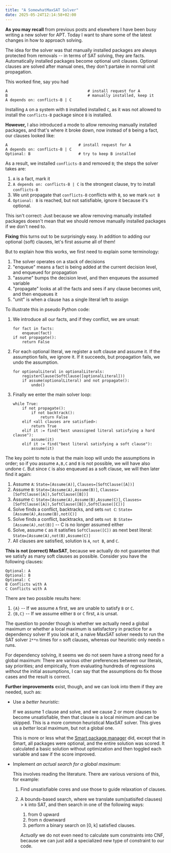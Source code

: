 ```yaml
---
title: "A SomewhatMaxSAT Solver"
date: 2025-05-24T12:14:58+02:00
---
```


**As you may recall** from previous posts and elsewhere I have been busy writing a new solver for APT.
Today I want to share some of the latest changes in how to approach solving.

The idea for the solver was that manually installed packages are always protected from removals --
in terms of SAT solving, they are facts. Automatically installed packages become optional unit
clauses. Optional clauses are solved after manual ones, they don't partake in normal unit propagation.

This worked fine, say you had

```
A                                   # install request for A
B                                   # manually installed, keep it
A depends on: conflicts-B | C
```

Installing `A` on a system with `B` installed installed `C`, as it was not allowed to
install the `conflicts-B` package since `B` is installed.

**However,** I also introduced a mode to allow removing manually installed packages, and that's
where it broke down, now instead of `B` being a fact, our clauses looked like:

```
A                               # install request for A
A depends on: conflicts-B | C
Optional: B                     # try to keep B installed
```

As a result, we installed `conflicts-B` and removed `B`; the steps the solver takes are:

1. `A` is a fact, mark it
1. `A depends on: conflicts-B | C` is the strongest clause, try to install `conflicts-B`
1. We unit propagate that `conflicts-B` conflicts with `B`, so we mark `not B`
1. `Optional: B` is reached, but not satisfiable, ignore it because it's optional.

This isn't correct: Just because we allow removing manually installed packages doesn't mean that we should remove manually installed packages if we don't need to.


**Fixing** this turns out to be surprisingly easy. In addition to adding our optional (soft) clauses, let's first assume all of them!

But to explain how this works, we first need to explain some terminology:

1. The solver operates on a stack of decisions
1. "enqueue" means a fact is being added at the current decision level, and enqueued for propagation
1. "assume" bumps the decision level, and then enqueues the assumed variable
1. "propagate" looks at all the facts and sees if any clause becomes unit, and then enqueues it
1. "unit" is when a clause has a single literal left to assign


To illustrate this in pseudo Python code:

1. We introduce all our facts, and if they conflict, we are unsat:

    ```python3
    for fact in facts:
        enqueue(fact)
    if not propagate():
        return False
    ```

2. For each optional literal, we register a soft clause and assume it. If the assumption fails,
   we ignore it. If it succeeds, but propagation fails, we undo the assumption.

    ```python3
    for optionalLiteral in optionalLiterals:
        registerClause(SoftClause([optionalLiteral]))
        if assume(optionalLiteral) and not propagate():
            undo()
    ```

3. Finally we enter the main solver loop:

    ```python3
    while True:
        if not propagate():
            if not backtrack():
                return False
        elif <all clauses are satisfied>:
            return True
        elif it := find("best unassigned literal satisfying a hard clause"):
            assume(it)
        elif it := find("best literal satisfying a soft clause"):
            assume(it)
    ```

The key point to note is that the main loop will undo the assumptions in order; so
if you assume `A,B,C` and `B` is not possible, we will have also undone `C`. But since
`C` is also enqueued as a soft clause, we will then later find it again:

1. Assume `A`: `State=[Assume(A)]`, `Clauses=[SoftClause([A])]`
1. Assume `B`: `State=[Assume(A),Assume(B)]`, `Clauses=[SoftClause([A]),SoftClause([B])]`
1. Assume `C`: `State=[Assume(A),Assume(B),Assume(C)]`, `Clauses=[SoftClause([A]),SoftClause([B]),SoftClause([C])]`
1. Solve finds a conflict, backtracks, and sets `not C`: `State=[Assume(A),Assume(B),not(C)]`
1. Solve finds a conflict, backtracks, and sets `not B`: `State=[Assume(A),not(B)]` -- C is no longer assumed either
1. Solve, assume `C` as it satisfies `SoftClause([C])` as next best literal: `State=[Assume(A),not(B),Assume(C)]`
1. All clauses are satisfied, solution is `A`, `not B`, and `C`.

**This is not (correct) MaxSAT**, because we actually do not guarantee that we satisfy as many soft clauses as possible. Consider you have the following clauses:

    Optional: A
    Optional: B
    Optional: C
    B Conflicts with A
    C Conflicts with A

There are two possible results here:

1. `{A}`   -- If we assume `A` first, we are unable to satisfy `B` or `C`.
2. `{B,C}` -- If we assume either `B` or `C` first, `A` is unsat.

The question to ponder though is whether we actually need a global maximum or whether a local maximum is satisfactory in practice for a dependency solver
If you look at it, a naive MaxSAT solver needs to run the SAT solver `2**n` times for `n` soft clauses, whereas our heuristic only needs `n` runs.

For dependency solving, it seems we do not seem have a strong need for a global maximum:
There are various other preferences between our literals, say priorities;
and empirically, from evaluating hundreds of regressions *without* the initial assumptions,
I can say that the assumptions do fix those cases and the result is correct.

**Further improvements** exist, though, and we can look into them if they are needed, such as:

- Use a *better heuristic*:

   If we assume 1 clause and solve, and we cause 2 or more clauses to become unsatisfiable,
   then that clause is a local minimum and can be skipped.
   This is a more common heuristical MaxSAT solver.
   This gives us a *better* local maximum, but not a global one.

   This is more or less what the [Smart package manager](https://labix.org/smart) did,
   except that in Smart, all packages were optional, and the entire solution was scored. 
   It calculated a basic solution without optimization and then toggled each variable and saw if the score improved.

-  Implement *an actual search for a global maximum*:

   This involves reading the literature.
   There are various versions of this, for example:
   1. Find unsatisfiable cores and use those to guide relaxation of clauses.
   2. A bounds-based search, where we translate sum(satisifed clauses) > k into SAT, and then search in one of the following ways:

         1. from 0 upward
         2. from n downward
         2. perform a binary search on [0, k] satisfied clauses.

      *Actually* we do not even need to calculate sum constraints into CNF, because we can just add a specialized new type of constraint to our code.
